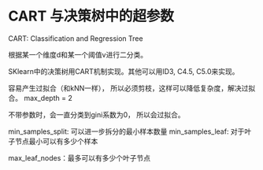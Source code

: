# CART 与决策树中的超参数

CART: Classification and Regression Tree

根据某一个维度d和某一个阈值v进行二分类。 

SKlearn中的决策树用CART机制实现。其他可以用ID3, C4.5, C5.0来实现。 



容易产生过拟合（和kNN一样）， 所以必须剪枝，这样可以降低复杂度，解决过拟合。 
max_depth = 2

不带参数时，会一直分类到gini系数为0， 所以会过拟合。 

min_samples_split: 可以进一步拆分的最小样本数量
min_samples_leaf: 对于叶子节点最小可以有多少个样本

max_leaf_nodes：最多可以有多少个叶子节点



